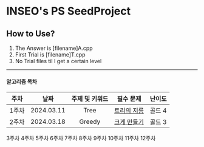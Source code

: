 # INSEO's PS SeedProject
## How to Use?
1. The Answer is  [filename]A.cpp
2. First Trial is [filename]T.cpp
3. No Trial files til I get a certain level 
---
#### 알고리즘 목차
| 주차 | 날짜 | 주제 및 키워드 | 필수 문제 | 난이도 |
|:---------:|:---------:|:---------:|:---------:|:---------:|
|1주차| 2024.03.11 | Tree | [트리의 지름](https://www.acmicpc.net/problem/1967) | 골드 4 |
|2주차| 2024.03.18 | Greedy | [크게 만들기](https://www.acmicpc.net/problem/2812) | 골드 3 |  
3주차
4주차 
5주차
6주차
7주차
8주차
9주차
10주차
11주차
12주차